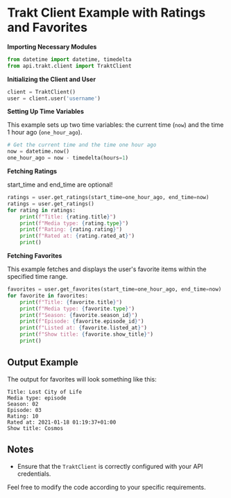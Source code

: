 Trakt Client Example with Ratings and Favorites
================================================

**Importing Necessary Modules**

```python
from datetime import datetime, timedelta
from api.trakt.client import TraktClient
```

**Initializing the Client and User**

```python
client = TraktClient()
user = client.user('username')
```

**Setting Up Time Variables**

This example sets up two time variables: the current time (`now`) and the time 1 hour ago (`one_hour_ago`).

```python
# Get the current time and the time one hour ago
now = datetime.now()
one_hour_ago = now - timedelta(hours=1)
```

**Fetching Ratings**

start_time and end_time are optional!

```python
ratings = user.get_ratings(start_time=one_hour_ago, end_time=now)
ratings = user.get_ratings()
for rating in ratings:
    print(f"Title: {rating.title}")
    print(f"Media type: {rating.type}")
    print(f"Rating: {rating.rating}")
    print(f"Rated at: {rating.rated_at}")
    print()
```

**Fetching Favorites**

This example fetches and displays the user's favorite items within the specified time range.

```python
favorites = user.get_favorites(start_time=one_hour_ago, end_time=now)
for favorite in favorites:
    print(f"Title: {favorite.title}")
    print(f"Media type: {favorite.type}")
    print(f"Season: {favorite.season_id}")
    print(f"Episode: {favorite.episode_id}")
    print(f"Listed at: {favorite.listed_at}")
    print(f"Show title: {favorite.show_title}")
    print()
```

Output Example
--------------

The output for favorites will look something like this:

```
Title: Lost City of Life
Media type: episode
Season: 02
Episode: 03
Rating: 10
Rated at: 2021-01-18 01:19:37+01:00
Show title: Cosmos
```

Notes
-----

- Ensure that the `TraktClient` is correctly configured with your API credentials.

Feel free to modify the code according to your specific requirements.